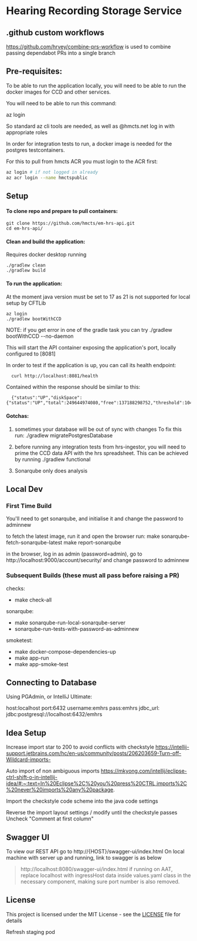 # Hearing Recording Storage Service

## .github custom workflows

https://github.com/hrvey/combine-prs-workflow
 is used to combine passing dependabot PRs into a single branch

## Pre-requisites:


To be able to run the application locally, you will need to be able to run the docker images
for CCD and other services.


You will need to be able to run this command:

az login

So standard az cli tools are needed, as well as @hmcts.net log in with appropriate roles

In order for integration tests to run, a docker image is needed for the
postgres testcontainers.

For this to pull from hmcts ACR you must login to the ACR first:
```bash
az login # if not logged in already
az acr login --name hmctspublic
```

## Setup

#### To clone repo and prepare to pull containers:

```
git clone https://github.com/hmcts/em-hrs-api.git
cd em-hrs-api/
```

#### Clean and build the application:

Requires docker desktop running

```
./gradlew clean
./gradlew build
```

#### To run the application:

At the moment java version must be set to 17 as 21 is not supported for local setup by CFTLib

```
az login
./gradlew bootWithCCD
```
NOTE: if you get error in one of the gradle task you can try
 ./gradlew bootWithCCD --no-daemon


This will start the API container exposing the application's port, locally configured to [8081]

In order to test if the application is up, you can call its health endpoint:

```bash
  curl http://localhost:8081/health
```

Contained within the response should be similar to this:

```
  {"status":"UP","diskSpace":{"status":"UP","total":249644974080,"free":137188298752,"threshold":10485760}}
```

#### Gotchas:

1) sometimes your database will be out of sync with changes
   To fix this run:
   ./gradlew migratePostgresDatabase

2) before running any integration tests from hrs-ingestor, you will need to prime the CCD data API with the
   hrs spreadsheet. This can be achieved by running ./gradlew functional

3) Sonarqube only does analysis

## Local Dev

### First Time Build

You'll need to get sonarqube, and initialise it and change the password to adminnew

to fetch the latest image, run it and open the browser
run:
make sonarqube-fetch-sonarqube-latest
make report-sonarqube

in the browser, log in as admin (password=admin), go to http://localhost:9000/account/security/ and change password to adminnew


### Subsequent Builds (these must all pass before raising a PR)

checks:
 - make check-all

sonarqube:
 - make sonarqube-run-local-sonarqube-server
 - sonarqube-run-tests-with-password-as-adminnew

smoketest:

 - make docker-compose-dependencies-up
 - make app-run
 - make app-smoke-test

## Connecting to Database
Using PGAdmin, or IntelliJ Ultimate:

host:localhost
port:6432
username:emhrs
pass:emhrs
jdbc_url: jdbc:postgresql://localhost:6432/emhrs


## Idea Setup

Increase import star to 200 to avoid conflicts with checkstyle
https://intellij-support.jetbrains.com/hc/en-us/community/posts/206203659-Turn-off-Wildcard-imports-

Auto import of non ambiguous imports
https://mkyong.com/intellij/eclipse-ctrl-shift-o-in-intellij-idea/#:~:text=In%20Eclipse%2C%20you%20press%20CTRL,imports%2C%20never%20imports%20any%20package.

Import the checkstyle code scheme into the java code settings

Reverse the import layout settings / modify until the checkstyle passes
Uncheck "Comment at first column"

## Swagger UI
To view our REST API go to http://{HOST}/swagger-ui/index.html
On local machine with server up and running, link to swagger is as below

>http://localhost:8080/swagger-ui/index.html
>if running on AAT, replace localhost with ingressHost data inside values.yaml class in the necessary component, making sure port number is also removed.

## License

This project is licensed under the MIT License - see the [LICENSE](LICENSE) file for details

Refresh staging pod
